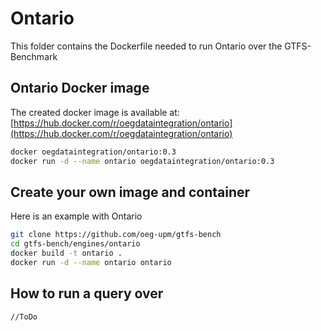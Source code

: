 # Ontario
This folder contains the Dockerfile needed to run Ontario over the GTFS-Benchmark

## Ontario Docker image
The created docker image is available at: [https://hub.docker.com/r/oegdataintegration/ontario](https://hub.docker.com/r/oegdataintegration/ontario)
```bash
docker oegdataintegration/ontario:0.3
docker run -d --name ontario oegdataintegration/ontario:0.3
```

## Create your own image and container
Here is an example with Ontario 

```bash
git clone https://github.com/oeg-upm/gtfs-bench
cd gtfs-bench/engines/ontario
docker build -t ontario .
docker run -d --name ontario ontario

```
## How to run a query over

```bash
//ToDo
```
